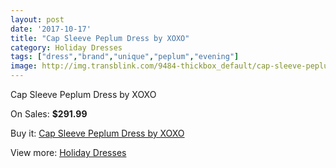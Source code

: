 ```yaml
---
layout: post
date: '2017-10-17'
title: "Cap Sleeve Peplum Dress by XOXO"
category: Holiday Dresses
tags: ["dress","brand","unique","peplum","evening"]
image: http://img.transblink.com/9484-thickbox_default/cap-sleeve-peplum-dress-by-xoxo.jpg
---
```

Cap Sleeve Peplum Dress by XOXO

On Sales: **$291.99**
<a href="https://www.transblink.com/en/holiday-dresses/3095-cap-sleeve-peplum-dress-by-xoxo.html"><amp-img layout="responsive" width="600" height="600" src="//img.transblink.com/9484-thickbox_default/cap-sleeve-peplum-dress-by-xoxo.jpg" alt="Cap Sleeve Peplum Dress by XOXO 0" /></a>
<a href="https://www.transblink.com/en/holiday-dresses/3095-cap-sleeve-peplum-dress-by-xoxo.html"><amp-img layout="responsive" width="600" height="600" src="//img.transblink.com/9485-thickbox_default/cap-sleeve-peplum-dress-by-xoxo.jpg" alt="Cap Sleeve Peplum Dress by XOXO 1" /></a>

Buy it: [Cap Sleeve Peplum Dress by XOXO](https://www.transblink.com/en/holiday-dresses/3095-cap-sleeve-peplum-dress-by-xoxo.html "Cap Sleeve Peplum Dress by XOXO")

View more: [Holiday Dresses](https://www.transblink.com/en/8-holiday-dresses "Holiday Dresses")